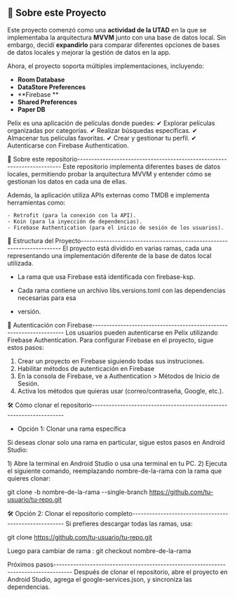  ## 📌 Sobre este Proyecto

Este proyecto comenzó como una **actividad de la UTAD** en la que se implementaba la arquitectura **MVVM** junto con una base de datos local. Sin embargo, decidí **expandirlo** para comparar diferentes opciones de bases de datos locales y mejorar la gestión de datos en la app.

Ahora, el proyecto soporta múltiples implementaciones, incluyendo:
- **Room Database**
- **DataStore Preferences**
- **Firebase **
- **Shared Preferences**
- **Paper DB**
  

Pelix es una aplicación de películas donde puedes:
✔ Explorar películas organizadas por categorías.
✔ Realizar búsquedas específicas.
✔ Almacenar tus películas favoritas.
✔ Crear y gestionar tu perfil.
✔ Autenticarse con Firebase Authentication.



📂 Sobre este repositorio------------------------------------------------------------------------
Este repositorio implementa diferentes bases de datos locales, permitiendo probar la arquitectura 
MVVM y entender cómo se gestionan los datos en cada una de ellas.

Además, la aplicación utiliza APIs externas como TMDB e implementa herramientas como:

    - Retrofit (para la conexión con la API).
    - Koin (para la inyección de dependencias).
    - Firebase Authentication (para el inicio de sesión de los usuarios).

🌿 Estructura del Proyecto-----------------------------------------------------------------------
El proyecto está dividido en varias ramas, cada una representando una implementación diferente de 
la base de datos local utilizada.

- La rama que usa Firebase está identificada con firebase-ksp.

- Cada rama contiene un archivo libs.versions.toml con las dependencias necesarias para esa
- versión.


🔐 Autenticación con Firebase--------------------------------------------------------------------
Los usuarios pueden autenticarse en Pelix utilizando Firebase Authentication.
Para configurar Firebase en el proyecto, sigue estos pasos:

1. Crear un proyecto en Firebase siguiendo todas sus instruciones.
2. Habilitar métodos de autenticación en Firebase
3. En la consola de Firebase, ve a Authentication > Métodos de Inicio de Sesión.
4. Activa los métodos que quieras usar (correo/contraseña, Google, etc.).



🛠 Cómo clonar el repositorio--------------------------------------------------------------------
- Opción 1: Clonar una rama específica

Si deseas clonar solo una rama en particular, sigue estos pasos en Android Studio:

1️) Abre la terminal en Android Studio o usa una terminal en tu PC.
2️) Ejecuta el siguiente comando, reemplazando nombre-de-la-rama con la rama que quieres clonar:

git clone -b nombre-de-la-rama --single-branch https://github.com/tu-usuario/tu-repo.git


🛠 Opción 2: Clonar el repositorio completo------------------------------------------------------
Si prefieres descargar todas las ramas, usa:

git clone https://github.com/tu-usuario/tu-repo.git
 
Luego para cambiar de rama :
git checkout nombre-de-la-rama


Próximos pasos------------------------------------------------------------------------------------
Después de clonar el repositorio, abre el proyecto en Android Studio, agrega el 
google-services.json, y sincroniza las dependencias.

